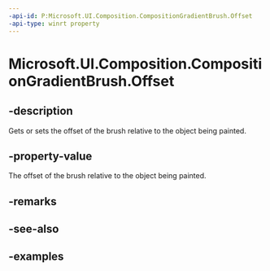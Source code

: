 ```yaml
---
-api-id: P:Microsoft.UI.Composition.CompositionGradientBrush.Offset
-api-type: winrt property
---
```


<!-- Property syntax.
public Vector2 Offset { get;  set; }
-->

# Microsoft.UI.Composition.CompositionGradientBrush.Offset

## -description

Gets or sets the offset of the brush relative to the object being painted.

## -property-value

The offset of the brush relative to the object being painted.

## -remarks

## -see-also

## -examples

